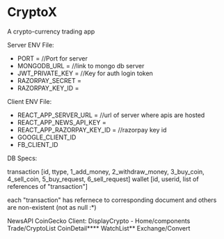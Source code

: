 # CryptoX
A crypto-currency trading app

Server ENV File:

* PORT = //Port for server
* MONGODB_URL = //link to mongo db server
* JWT_PRIVATE_KEY = //Key for auth login token
* RAZORPAY_SECRET = <your razorpay secret>
* RAZORPAY_KEY_ID = <your razorpay ket id>

Client ENV File:

* REACT_APP_SERVER_URL = //url of server where apis are hosted
* REACT_APP_NEWS_API_KEY = 
* REACT_APP_RAZORPAY_KEY_ID = //razorpay key id
* GOOGLE_CLIENT_ID
* FB_CLIENT_ID

DB Specs:

transaction [id, ttype, 1_add_money, 2_withdraw_money, 3_buy_coin, 4_sell_coin, 5_buy_request, 6_sell_request]
wallet [id, userid, list of references of "transaction"]

each "transaction" has refernece to corresponding document and others are non-existent (not as null :*)

NewsAPI
CoinGecko Client:
DisplayCrypto - Home/components
Trade/CryptoList
CoinDetail****
WatchList**
Exchange/Convert

